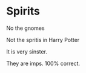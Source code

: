 # Spirits

No the gnomes

Not the spritis in Harry Potter

It is very sinster.

They are imps. 100% correct.
